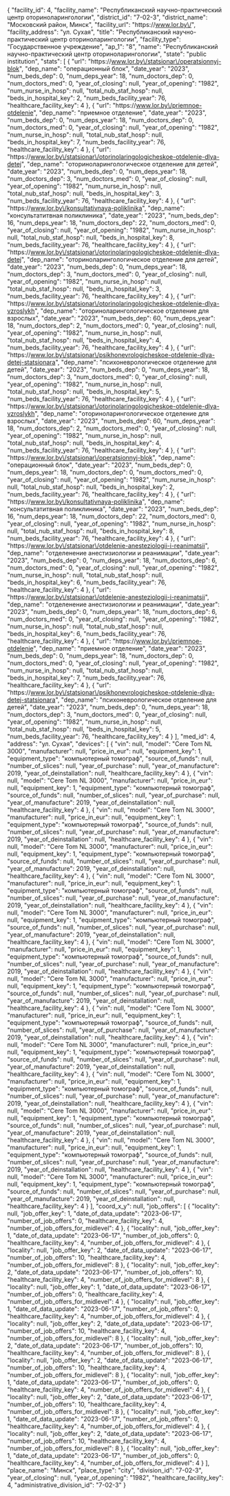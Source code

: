 {
    "facility_id": 4,
    "facility_name": "Республиканский научно-практический центр оториноларингологии",
    "district_id": "7-02-3",
    "district_name": "Московский район, Минск",
    "facility_url": "https:\/\/www.lor.by\/",
    "facility_address": "ул. Сухая",
    "title": "Республиканский научно-практический центр оториноларингологии",
    "facility_type": "Государственное учреждение",
    "ap_1": "8",
    "name": "Республиканский научно-практический центр оториноларингологии",
    "state": "public institution",
    "stats": [
        {
            "url": "https:\/\/www.lor.by\/statsionar\/operatsionnyj-blok",
            "dep_name": "операционный блок",
            "date_year": "2023",
            "num_beds_dep": 0,
            "num_deps_year": 18,
            "num_doctors_dep": 0,
            "num_doctors_med": 0,
            "year_of_closing": null,
            "year_of_opening": "1982",
            "num_nurse_in_hosp": null,
            "total_nub_staf_hosp": null,
            "beds_in_hospital_key": 2,
            "num_beds_facility_year": 76,
            "healthcare_facility_key": 4
        },
        {
            "url": "https:\/\/www.lor.by\/priemnoe-otdelenie",
            "dep_name": "приемное отделение",
            "date_year": "2023",
            "num_beds_dep": 0,
            "num_deps_year": 18,
            "num_doctors_dep": 0,
            "num_doctors_med": 0,
            "year_of_closing": null,
            "year_of_opening": "1982",
            "num_nurse_in_hosp": null,
            "total_nub_staf_hosp": null,
            "beds_in_hospital_key": 7,
            "num_beds_facility_year": 76,
            "healthcare_facility_key": 4
        },
        {
            "url": "https:\/\/www.lor.by\/statsionar\/otorinolaringologicheskoe-otdelenie-dlya-detej",
            "dep_name": "оториноларингологическое отделение для детей",
            "date_year": "2023",
            "num_beds_dep": 0,
            "num_deps_year": 18,
            "num_doctors_dep": 3,
            "num_doctors_med": 0,
            "year_of_closing": null,
            "year_of_opening": "1982",
            "num_nurse_in_hosp": null,
            "total_nub_staf_hosp": null,
            "beds_in_hospital_key": 3,
            "num_beds_facility_year": 76,
            "healthcare_facility_key": 4
        },
        {
            "url": "https:\/\/www.lor.by\/konsultativnaya-poliklinika",
            "dep_name": "консультатитвная поликлиника",
            "date_year": "2023",
            "num_beds_dep": 16,
            "num_deps_year": 18,
            "num_doctors_dep": 22,
            "num_doctors_med": 0,
            "year_of_closing": null,
            "year_of_opening": "1982",
            "num_nurse_in_hosp": null,
            "total_nub_staf_hosp": null,
            "beds_in_hospital_key": 8,
            "num_beds_facility_year": 76,
            "healthcare_facility_key": 4
        },
        {
            "url": "https:\/\/www.lor.by\/statsionar\/otorinolaringologicheskoe-otdelenie-dlya-detej",
            "dep_name": "оториноларингологическое отделение для детей",
            "date_year": "2023",
            "num_beds_dep": 0,
            "num_deps_year": 18,
            "num_doctors_dep": 3,
            "num_doctors_med": 0,
            "year_of_closing": null,
            "year_of_opening": "1982",
            "num_nurse_in_hosp": null,
            "total_nub_staf_hosp": null,
            "beds_in_hospital_key": 3,
            "num_beds_facility_year": 76,
            "healthcare_facility_key": 4
        },
        {
            "url": "https:\/\/www.lor.by\/statsionar\/otorinolaringologicheskoe-otdelenie-dlya-vzroslykh",
            "dep_name": "оториноларингологическое отделение для взрослых",
            "date_year": "2023",
            "num_beds_dep": 60,
            "num_deps_year": 18,
            "num_doctors_dep": 2,
            "num_doctors_med": 0,
            "year_of_closing": null,
            "year_of_opening": "1982",
            "num_nurse_in_hosp": null,
            "total_nub_staf_hosp": null,
            "beds_in_hospital_key": 4,
            "num_beds_facility_year": 76,
            "healthcare_facility_key": 4
        },
        {
            "url": "https:\/\/www.lor.by\/statsionar\/psikhonevrologicheskoe-otdelenie-dlya-detej-statsionara",
            "dep_name": "психоневрологическое отделение для детей",
            "date_year": "2023",
            "num_beds_dep": 0,
            "num_deps_year": 18,
            "num_doctors_dep": 3,
            "num_doctors_med": 0,
            "year_of_closing": null,
            "year_of_opening": "1982",
            "num_nurse_in_hosp": null,
            "total_nub_staf_hosp": null,
            "beds_in_hospital_key": 5,
            "num_beds_facility_year": 76,
            "healthcare_facility_key": 4
        },
        {
            "url": "https:\/\/www.lor.by\/statsionar\/otorinolaringologicheskoe-otdelenie-dlya-vzroslykh",
            "dep_name": "оториноларингологическое отделение для взрослых",
            "date_year": "2023",
            "num_beds_dep": 60,
            "num_deps_year": 18,
            "num_doctors_dep": 2,
            "num_doctors_med": 0,
            "year_of_closing": null,
            "year_of_opening": "1982",
            "num_nurse_in_hosp": null,
            "total_nub_staf_hosp": null,
            "beds_in_hospital_key": 4,
            "num_beds_facility_year": 76,
            "healthcare_facility_key": 4
        },
        {
            "url": "https:\/\/www.lor.by\/statsionar\/operatsionnyj-blok",
            "dep_name": "операционный блок",
            "date_year": "2023",
            "num_beds_dep": 0,
            "num_deps_year": 18,
            "num_doctors_dep": 0,
            "num_doctors_med": 0,
            "year_of_closing": null,
            "year_of_opening": "1982",
            "num_nurse_in_hosp": null,
            "total_nub_staf_hosp": null,
            "beds_in_hospital_key": 2,
            "num_beds_facility_year": 76,
            "healthcare_facility_key": 4
        },
        {
            "url": "https:\/\/www.lor.by\/konsultativnaya-poliklinika",
            "dep_name": "консультатитвная поликлиника",
            "date_year": "2023",
            "num_beds_dep": 16,
            "num_deps_year": 18,
            "num_doctors_dep": 22,
            "num_doctors_med": 0,
            "year_of_closing": null,
            "year_of_opening": "1982",
            "num_nurse_in_hosp": null,
            "total_nub_staf_hosp": null,
            "beds_in_hospital_key": 8,
            "num_beds_facility_year": 76,
            "healthcare_facility_key": 4
        },
        {
            "url": "https:\/\/www.lor.by\/statsionar\/otdelenie-anesteziologii-i-reanimatsii",
            "dep_name": "отделенение анестизиологии и реанимации",
            "date_year": "2023",
            "num_beds_dep": 0,
            "num_deps_year": 18,
            "num_doctors_dep": 6,
            "num_doctors_med": 0,
            "year_of_closing": null,
            "year_of_opening": "1982",
            "num_nurse_in_hosp": null,
            "total_nub_staf_hosp": null,
            "beds_in_hospital_key": 6,
            "num_beds_facility_year": 76,
            "healthcare_facility_key": 4
        },
        {
            "url": "https:\/\/www.lor.by\/statsionar\/otdelenie-anesteziologii-i-reanimatsii",
            "dep_name": "отделенение анестизиологии и реанимации",
            "date_year": "2023",
            "num_beds_dep": 0,
            "num_deps_year": 18,
            "num_doctors_dep": 6,
            "num_doctors_med": 0,
            "year_of_closing": null,
            "year_of_opening": "1982",
            "num_nurse_in_hosp": null,
            "total_nub_staf_hosp": null,
            "beds_in_hospital_key": 6,
            "num_beds_facility_year": 76,
            "healthcare_facility_key": 4
        },
        {
            "url": "https:\/\/www.lor.by\/priemnoe-otdelenie",
            "dep_name": "приемное отделение",
            "date_year": "2023",
            "num_beds_dep": 0,
            "num_deps_year": 18,
            "num_doctors_dep": 0,
            "num_doctors_med": 0,
            "year_of_closing": null,
            "year_of_opening": "1982",
            "num_nurse_in_hosp": null,
            "total_nub_staf_hosp": null,
            "beds_in_hospital_key": 7,
            "num_beds_facility_year": 76,
            "healthcare_facility_key": 4
        },
        {
            "url": "https:\/\/www.lor.by\/statsionar\/psikhonevrologicheskoe-otdelenie-dlya-detej-statsionara",
            "dep_name": "психоневрологическое отделение для детей",
            "date_year": "2023",
            "num_beds_dep": 0,
            "num_deps_year": 18,
            "num_doctors_dep": 3,
            "num_doctors_med": 0,
            "year_of_closing": null,
            "year_of_opening": "1982",
            "num_nurse_in_hosp": null,
            "total_nub_staf_hosp": null,
            "beds_in_hospital_key": 5,
            "num_beds_facility_year": 76,
            "healthcare_facility_key": 4
        }
    ],
    "med_id": 4,
    "address": "ул. Сухая",
    "devices": [
        {
            "vin": null,
            "model": "Cere Tom NL 3000",
            "manufacturer": null,
            "price_in_eur": null,
            "equipment_key": 1,
            "equipment_type": "компьютерный томограф",
            "source_of_funds": null,
            "number_of_slices": null,
            "year_of_purchase": null,
            "year_of_manufacture": 2019,
            "year_of_deinstallation": null,
            "healthcare_facility_key": 4
        },
        {
            "vin": null,
            "model": "Cere Tom NL 3000",
            "manufacturer": null,
            "price_in_eur": null,
            "equipment_key": 1,
            "equipment_type": "компьютерный томограф",
            "source_of_funds": null,
            "number_of_slices": null,
            "year_of_purchase": null,
            "year_of_manufacture": 2019,
            "year_of_deinstallation": null,
            "healthcare_facility_key": 4
        },
        {
            "vin": null,
            "model": "Cere Tom NL 3000",
            "manufacturer": null,
            "price_in_eur": null,
            "equipment_key": 1,
            "equipment_type": "компьютерный томограф",
            "source_of_funds": null,
            "number_of_slices": null,
            "year_of_purchase": null,
            "year_of_manufacture": 2019,
            "year_of_deinstallation": null,
            "healthcare_facility_key": 4
        },
        {
            "vin": null,
            "model": "Cere Tom NL 3000",
            "manufacturer": null,
            "price_in_eur": null,
            "equipment_key": 1,
            "equipment_type": "компьютерный томограф",
            "source_of_funds": null,
            "number_of_slices": null,
            "year_of_purchase": null,
            "year_of_manufacture": 2019,
            "year_of_deinstallation": null,
            "healthcare_facility_key": 4
        },
        {
            "vin": null,
            "model": "Cere Tom NL 3000",
            "manufacturer": null,
            "price_in_eur": null,
            "equipment_key": 1,
            "equipment_type": "компьютерный томограф",
            "source_of_funds": null,
            "number_of_slices": null,
            "year_of_purchase": null,
            "year_of_manufacture": 2019,
            "year_of_deinstallation": null,
            "healthcare_facility_key": 4
        },
        {
            "vin": null,
            "model": "Cere Tom NL 3000",
            "manufacturer": null,
            "price_in_eur": null,
            "equipment_key": 1,
            "equipment_type": "компьютерный томограф",
            "source_of_funds": null,
            "number_of_slices": null,
            "year_of_purchase": null,
            "year_of_manufacture": 2019,
            "year_of_deinstallation": null,
            "healthcare_facility_key": 4
        },
        {
            "vin": null,
            "model": "Cere Tom NL 3000",
            "manufacturer": null,
            "price_in_eur": null,
            "equipment_key": 1,
            "equipment_type": "компьютерный томограф",
            "source_of_funds": null,
            "number_of_slices": null,
            "year_of_purchase": null,
            "year_of_manufacture": 2019,
            "year_of_deinstallation": null,
            "healthcare_facility_key": 4
        },
        {
            "vin": null,
            "model": "Cere Tom NL 3000",
            "manufacturer": null,
            "price_in_eur": null,
            "equipment_key": 1,
            "equipment_type": "компьютерный томограф",
            "source_of_funds": null,
            "number_of_slices": null,
            "year_of_purchase": null,
            "year_of_manufacture": 2019,
            "year_of_deinstallation": null,
            "healthcare_facility_key": 4
        },
        {
            "vin": null,
            "model": "Cere Tom NL 3000",
            "manufacturer": null,
            "price_in_eur": null,
            "equipment_key": 1,
            "equipment_type": "компьютерный томограф",
            "source_of_funds": null,
            "number_of_slices": null,
            "year_of_purchase": null,
            "year_of_manufacture": 2019,
            "year_of_deinstallation": null,
            "healthcare_facility_key": 4
        },
        {
            "vin": null,
            "model": "Cere Tom NL 3000",
            "manufacturer": null,
            "price_in_eur": null,
            "equipment_key": 1,
            "equipment_type": "компьютерный томограф",
            "source_of_funds": null,
            "number_of_slices": null,
            "year_of_purchase": null,
            "year_of_manufacture": 2019,
            "year_of_deinstallation": null,
            "healthcare_facility_key": 4
        },
        {
            "vin": null,
            "model": "Cere Tom NL 3000",
            "manufacturer": null,
            "price_in_eur": null,
            "equipment_key": 1,
            "equipment_type": "компьютерный томограф",
            "source_of_funds": null,
            "number_of_slices": null,
            "year_of_purchase": null,
            "year_of_manufacture": 2019,
            "year_of_deinstallation": null,
            "healthcare_facility_key": 4
        },
        {
            "vin": null,
            "model": "Cere Tom NL 3000",
            "manufacturer": null,
            "price_in_eur": null,
            "equipment_key": 1,
            "equipment_type": "компьютерный томограф",
            "source_of_funds": null,
            "number_of_slices": null,
            "year_of_purchase": null,
            "year_of_manufacture": 2019,
            "year_of_deinstallation": null,
            "healthcare_facility_key": 4
        },
        {
            "vin": null,
            "model": "Cere Tom NL 3000",
            "manufacturer": null,
            "price_in_eur": null,
            "equipment_key": 1,
            "equipment_type": "компьютерный томограф",
            "source_of_funds": null,
            "number_of_slices": null,
            "year_of_purchase": null,
            "year_of_manufacture": 2019,
            "year_of_deinstallation": null,
            "healthcare_facility_key": 4
        },
        {
            "vin": null,
            "model": "Cere Tom NL 3000",
            "manufacturer": null,
            "price_in_eur": null,
            "equipment_key": 1,
            "equipment_type": "компьютерный томограф",
            "source_of_funds": null,
            "number_of_slices": null,
            "year_of_purchase": null,
            "year_of_manufacture": 2019,
            "year_of_deinstallation": null,
            "healthcare_facility_key": 4
        }
    ],
    "coord_x_y": null,
    "job_offers": [
        {
            "locality": null,
            "job_offer_key": 1,
            "date_of_data_update": "2023-06-17",
            "number_of_job_offers": 0,
            "healthcare_facility_key": 4,
            "number_of_job_offers_for_midlevel": 4
        },
        {
            "locality": null,
            "job_offer_key": 1,
            "date_of_data_update": "2023-06-17",
            "number_of_job_offers": 0,
            "healthcare_facility_key": 4,
            "number_of_job_offers_for_midlevel": 4
        },
        {
            "locality": null,
            "job_offer_key": 2,
            "date_of_data_update": "2023-06-17",
            "number_of_job_offers": 10,
            "healthcare_facility_key": 4,
            "number_of_job_offers_for_midlevel": 8
        },
        {
            "locality": null,
            "job_offer_key": 2,
            "date_of_data_update": "2023-06-17",
            "number_of_job_offers": 10,
            "healthcare_facility_key": 4,
            "number_of_job_offers_for_midlevel": 8
        },
        {
            "locality": null,
            "job_offer_key": 1,
            "date_of_data_update": "2023-06-17",
            "number_of_job_offers": 0,
            "healthcare_facility_key": 4,
            "number_of_job_offers_for_midlevel": 4
        },
        {
            "locality": null,
            "job_offer_key": 1,
            "date_of_data_update": "2023-06-17",
            "number_of_job_offers": 0,
            "healthcare_facility_key": 4,
            "number_of_job_offers_for_midlevel": 4
        },
        {
            "locality": null,
            "job_offer_key": 2,
            "date_of_data_update": "2023-06-17",
            "number_of_job_offers": 10,
            "healthcare_facility_key": 4,
            "number_of_job_offers_for_midlevel": 8
        },
        {
            "locality": null,
            "job_offer_key": 2,
            "date_of_data_update": "2023-06-17",
            "number_of_job_offers": 10,
            "healthcare_facility_key": 4,
            "number_of_job_offers_for_midlevel": 8
        },
        {
            "locality": null,
            "job_offer_key": 2,
            "date_of_data_update": "2023-06-17",
            "number_of_job_offers": 10,
            "healthcare_facility_key": 4,
            "number_of_job_offers_for_midlevel": 8
        },
        {
            "locality": null,
            "job_offer_key": 1,
            "date_of_data_update": "2023-06-17",
            "number_of_job_offers": 0,
            "healthcare_facility_key": 4,
            "number_of_job_offers_for_midlevel": 4
        },
        {
            "locality": null,
            "job_offer_key": 2,
            "date_of_data_update": "2023-06-17",
            "number_of_job_offers": 10,
            "healthcare_facility_key": 4,
            "number_of_job_offers_for_midlevel": 8
        },
        {
            "locality": null,
            "job_offer_key": 1,
            "date_of_data_update": "2023-06-17",
            "number_of_job_offers": 0,
            "healthcare_facility_key": 4,
            "number_of_job_offers_for_midlevel": 4
        },
        {
            "locality": null,
            "job_offer_key": 2,
            "date_of_data_update": "2023-06-17",
            "number_of_job_offers": 10,
            "healthcare_facility_key": 4,
            "number_of_job_offers_for_midlevel": 8
        },
        {
            "locality": null,
            "job_offer_key": 1,
            "date_of_data_update": "2023-06-17",
            "number_of_job_offers": 0,
            "healthcare_facility_key": 4,
            "number_of_job_offers_for_midlevel": 4
        }
    ],
    "place_name": "Минск",
    "place_type": "city",
    "division_id": "7-02-3",
    "year_of_closing": null,
    "year_of_opening": "1982",
    "healthcare_facility_key": 4,
    "administrative_division_id": "7-02-3"
}